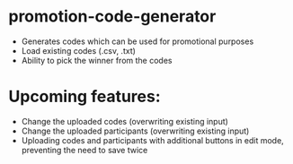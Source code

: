 # promotion-code-generator
- Generates codes which can be used for promotional purposes
- Load existing codes (.csv, .txt)
- Ability to pick the winner from the codes

# Upcoming features:
- Change the uploaded codes (overwriting existing input)
- Change the uploaded participants (overwriting existing input)
- Uploading codes and participants with additional buttons in edit mode, preventing the need to save twice